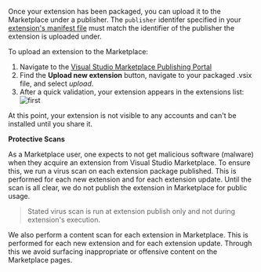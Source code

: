 Once your extension has been packaged, you can upload it to the Marketplace under a publisher. The `publisher` identifer specified in your [extension's manifest file](../../develop/manifest.md) must match the identifier of the publisher the extension is uploaded under.

To upload an extension to the Marketplace:

1. Navigate to the [Visual Studio Marketplace Publishing Portal](https://marketplace.visualstudio.com/manage/)
2. Find the <b>Upload new extension</b> button, navigate to your packaged .vsix file, and select <i>upload</i>.
3. After a quick validation, your extension appears in the extensions list: 
    ![first](../../publish/_img/manage-first.png)

At this point, your extension is not visible to any accounts and can't be installed until you share it.

**Protective Scans**

As a Marketplace user, one expects to not get malicious software (malware) when they acquire an extension from Visual Studio Marketplace. To ensure this, we run a virus scan on each extension package published. This is performed for each new extension and for each extension update. Until the scan is all clear, we do not publish the extension in Marketplace for public usage.
> Stated virus scan is run at extension publish only and not during extension's execution.

We also perform a content scan for each extension in Marketplace. This is performed for each new extension and for each extension update. Through this we avoid surfacing inappropriate or offensive content on the Marketplace pages.

